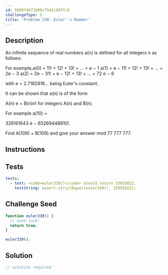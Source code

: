 ```yaml
---
id: 5900f4b71000cf542c50ffc9
challengeType: 5
title: 'Problem 330: Euler''s Number'
---
```


## Description
<section id='description'>

An infinite sequence of real numbers a(n) is defined for all integers n as follows:
<!-- TODO Use MathJax and re-write from projecteuler.net -->
For example,a(0) = 11! + 12! + 13! + ... = e − 1
a(1) = e − 11! + 12! + 13! + ... = 2e − 3
a(2) = 2e − 31! + e − 12! + 13! + ... = 72 e − 6

with e = 2.7182818... being Euler's constant.


It can be shown that a(n) is of the form

A(n) e + B(n)n!
for integers A(n) and B(n).

For example a(10) =

328161643 e − 65269448610!.

Find A(109) + B(109) and give your answer mod 77 777 777.
</section>

## Instructions
<section id='instructions'>

</section>

## Tests
<section id='tests'>

```yml
tests:
  - text: <code>euler330()</code> should return 15955822.
    testString: assert.strictEqual(euler330(), 15955822);

```

</section>

## Challenge Seed
<section id='challengeSeed'>

<div id='js-seed'>

```js
function euler330() {
  // Good luck!
  return true;
}

euler330();
```

</div>



</section>

## Solution
<section id='solution'>

```js
// solution required
```

</section>
